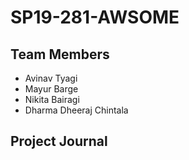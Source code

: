 # SP19-281-AWSOME

## Team Members

- Avinav Tyagi
- Mayur Barge
- Nikita Bairagi
- Dharma Dheeraj Chintala

## Project Journal

